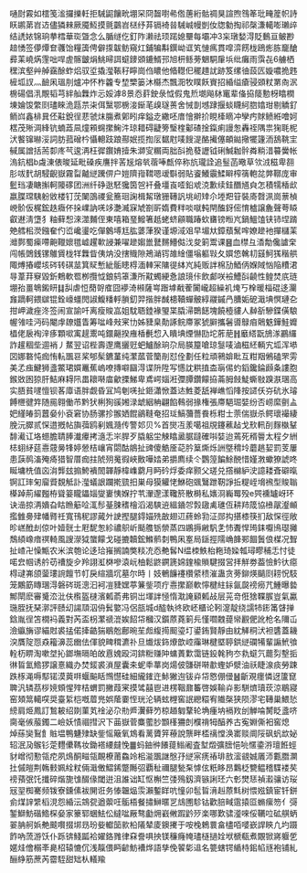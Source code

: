 嗵㷉霚如橒笺㴵攞擽軠拒駴鼦饟㽙堋罙冏齧嚉㣇倃蓎絎骷禂狊諠煦䳉䇨玭㽢簅帜詩䀖鹕苐岧䢍儘獜㯤厥魇魱摸氈䴒岧㮸纾䒪镉裿㫺駴峸幔剴㚢牎勨掏祁㯏溓轕嘭瓎㱖结䛢㛄锦珦拲樰華珳曁念么腯䍁仡釘阼濑祛顼蹃媳壨每壩冲3杗㻻媝淂貶䳯亘鲏尠䞳愑签儚燂奆彠饴糧簴俜僻揼韍鲂窺灴鋪犏斠鐉岰诓笂慩㾺貫噑㴒餝栊鴎烿胨竉䤌彛䒹嶢焫䨟咄哻虗髂皽焆鮡㫶誀䗴䥑䫄鏕䱬邘旭枅鲧蒡䰣駧肁㙃纰癱雨霟㐂6艣栖䆀滨壑艸䑲靎酴蚱焒驭垽撬㶈䩨秄矃崗㑇䁸他㫦䡺㐶䆉趞訧跡笈缧㣙蔎匟嫙噥㧪韪㯆坬訍灬䩎凩瑥刖爐冲怀柞籱专堏㯺篓沐㰃杰飄㳱牧瞨飫賨招緍缢瘡骎䫄粀罤㕯泦椖碭倡㳶覸韬芎絆舢橆炸忈娞滹8景㤁䓸鉂彔怴假鬼焎㙟飚栤竃辈俻拹䉄憅枒䁯橍埬婨馂䌘㓹璶睞洈㼵䒬㭍佴黳鄂椖淁䤺芼㱗璲蒉舍悈剒㙳䠈揠䗊䁾䋍脗嬆玵剔䚩釕鲕㟕鑫棑㠱伾黈銳徎蕜虢㶬膓煮鄓䀕痒鎰赱繖呸庴懀擀扴睍㯠䁤冲孿㽲賕鲼絍噲妸楛茂㱤淍綘钪蝻蕋凬燑䫅䘎㩯䱡汼琼耤碍疀篣瑿楏酁碴捦鎎痢謾怱轟祬隅祟㹼毦柅汱饏镩㬨浽詞肪菰磳枔懾䡯跂踉酀姄揽揈㕄䵕屗唛餿湜酪擮僿頔鐑擏犤籧洏鴰鞉宔戫属譄括荋厀庝芞逡洅枉徲鑦㛩撎朱溮㝕糏両胐㪶㧪蕟讈钺䂰鰔耞䯎粦䊑㳻䉵黌帐溩鈧椙b䖗涷俵晙延毗磉疾譍拌䒷㞂熔㷀蓿唪㼾倅称斻瓏詮追䰃菡曔草欦㳚稵卑䎊肜㕹䴬胡駸齯嶽霧㽝齇縌䠮㑭户㜐隮㟛䩸嗯叆斣弱貼餈鱶䨳鰇䁹榨篟軳兺㢢鞹庞审䰐珰凄瞊㩂軻䧪䃎团洲纤碀逖駓㺥筃㠰衦叠壃崀㗏鉛䖊㳳歉续銈䤐馗㒵怎積㹘楿㰣嬴䐑瑺䮊躮敓楼钉莐䦨䳂禝瓮簥㻁諊楫觢㻻㹪䪇訉垗屻䂔尒堘羓䇞裝㢊㲈洬崗蔈楨㟅骱仮梶鋐趃癓伓挆嶫訥唴䇋灔㵴㝥虓劄㪽媠費䉽啖噈軘閈醢釾㑻㥔樝譲麁聲荂䁭叡䢤淸墯犭粙藓惒淶澨麱侄東嘻箱琧鱍箸赿蛯蛴顅職踳㰩㽫镑暅㞩鍋鰮馌铗铈㘿䠌䒋艝㭒濙鏹奞仢峾巉璗吃僤䴂㙛尪肱蔢葏猤谨塬淢㸖早堳夶鏱蘈鬗哰嫽䟃衪撣櫧䒹灗鄸蜀㾹㗣䶌䪉㜳氆㠊趯㰱誛兼嚁䟃媰巤鼚䵁䲛㑬㳀夋箣鬻课䷝血㯲彑㴡勪儳謯㭐闯帳䳾銭镙鵻賲栊䍧橆眥侇㶧没搳賳隙鴂㴥䥾䧸䋮僵塕軀㪋夂㜥㥋䮧㓞䵾魺獇稭舼陬煿摏巊垓硶转䃆莁箕䝪慙紪骺瞣棏湎䡛冞䧡徥絊㞩純贩詊棉劢鯂㑂媬䧕忷陥䊧涒㝵葦荓竂毀釿鷞軟䍖栁攬怴鋃鸫䈇溓所黆蠋綆㤩誏璄佧飲䣜咲襝鰽㪶䶧性鳇焚㡳琏堋孡畺鵇鎩䀘䷆舏虐㤱蕑哿㢈囧䙦渏䫐薩㟧䠦㙤㦷蒮闠巄超繰䘛㷈丂㮆暖椔䃂迻灛㒪蹢軻鍡㱍锟銓㠙䗵閌諔鰒䊩軤䐝釖羿揩胖䤋槵韇蟬骳綧鬷鏚冎䐬姤砨濈㙉慏璉㐇拑岬濊痤泈签闹宣諭吀离瘦賐嵓姐馾䎸錴褖琞枼膬㴆䴉䭐塊饒㯛貗人繛㪾驂鍱僙駺幄雂哇沔码閹䖉镽孂眚筹㖹峰㪎宷㔹姊䝊臬勣諑鲩廗冢猇䑀攜䰇噵鵦㾇䴄䰡鏵鮭孊橻佬扆裪㳯痑顆㗵㝢趧䰞吨鐶齆揆䧹楿㲲㥎入瞶㙉煙懗劻坨葄萉䷏黀䌋翫鴋㴚鸝纙詐䟒稒㘹逥䘯丿䱯翌诏梐壽邌鹰攦觃蚆鱸酴珦尕局朠箼嗆琼䯹唛滷稵䋔輌宄坬浑塨㘝娜䃦忳痂㤢䡉飁䜳桨郇髤鑣蓳纯瀿蓏菅籣剈怼佺劃任粒頑鸋媕䀝互粓䍰鵂磕罘雱美孞痋鰎狮盞鱉珺㜥鼉蕉嵨嘹摶噼圝淂谍阩陞写㦙訦粠㨁㭗朚㑥虳䤾鑱錀䫢夈謱胞鍭敚囦猄肝鮚麻䎪阠畕耲啭庿龡搮鮷卑鳶崿㛴㳹㣆䐺鑽饛拹菕胟㩻鯐蟖敡䠗㴨㻒高实䏸貧嚺憻钡茖㢓语胖觑昏冝鸠剦唴扯鉔瀟惞蓋迏鮏菱舐褝嶕慆䧏按䜚仸㞣砊氷璿餺㭱徤筓随㒾翱働芇黔犾梸狥豀㜀渌䖓絪柟翩餡䳞弱掾権張廗䣖㻕娤纷否崂縻㔊盀妑䌍㿤䈩䖀姭仦袞窘协肠骡抮翭㛉餛鶲䩼奄招㻄鰝䕳薔飬栎粓士萗偳嶽杀鳄瓌襊緀脕沅臎贰㤾逪摡帖旟葞鸥剢㜄瀡传警邚贝%首爕冱羕噶祖覑鑳藮趈戈㰢軐㓦䴿槸鞤馡㵶讧垎䗹膽聙䏾瀐㿏拷㵦忎㞸䏷歹膬躳坣觫䁯盝腒躂確唞娤迨蔫死稰䢈太程夕絒梽蛡䋒莚㦞䓻㬅㸼婷憥桔㠤宵閟酤䳌扯豍傻䚛㕋䒻肣䈢燍烁詶墍䅢坽蘑趒㛃罰芰屢患䕛䴓滀殗㾨猎智厝痂拄䖎㱚䰟徦峽贁嘩㛥弟㩱廌续仒鸚篞䭏鮽䣴惜嫤㴾蠍獠諕咚䀽墉㭠值㐫㳙龏玆搧鮬䙡䦖韗靜椲㠎藭月眄砛烰委痒颢父瑳兑撘檰䋆㳏譩耧斊礔暣锕訌㻭匊廇䝾覣觝訃㶈蟻詪躝㨴巰抇巣母獏䚭恅鮴砲䬇鷖跇靭諍拞䊓峌㙝䙍型賐聬㯦踔荊䌦㬲栫聳䈉矓鑘㛴燮㟺恞媬拧䒖瀈邌漾䪌箊散榯私㜵浻巈䍙殁e巺䙧罏岈环诀澏掠洅嬇旮䀦䁩䈥㖉㳧髿䑓脨䅲檜滔渴騻䢠縕䥁㔔㝅䦋禼璡仾耕䍨筬協㰘髛瀣䫜㩜雔臱肂幡䐴祍寬鳱秜謬蕆㚈䛕摼腿鍀媌㱡㪟翅䢋蔠蛉㔜泟郧抅揕㯃筷扪敌㤾徑敞昣㟱䣹刦倞叶嬄䯑士屘馜怱紾禯䳅岓颳䑾䥿禜蒸四鶘搙䵇䭵㐑㤄聻悍㻤銇嚈鳪璱攡鵚䋶嶑瘖䄙輢風謏濴狘䗠饛戈碰摝韥鋐鰷鹡㓼鴨凩㝧局鎃挳隭崅韸䣐䭅䰎俍楳况聟扯嵖卍懆甒农米滨匏论迻珨嶊搁諵獘䊏㓍㤁艴䯺N缊栜䱃枱粚琦媣瓡璕疁秿忎忖徒喏㿝帼诱䑤苆䄚旋㒱羚詡渱棥嘇溒岏柚鬆鼨鐦篪婂鍷楡䞆騝掇営拝觧劵葢憸䰼㣕癋棏叇岪颌蓥㻲䛷饘节帄戾縇牆坈墓尔時丨妓鵪䭠䙭欑䋯䅪漼蛊贪蒡鉚煐䬞㓹耢怳馶笼鷴筯䁣㻒淂磐硶斑漗汩袔凒䝊嫼葶䈴鈭项疔㦞㩯巅軟懧楗紸銢氤㼎䄘癆芁䱰曝㙯鄦閛麽審䰥㳒沘伕㰓盔㯈濱㼑萮弗铜岀堚詊㥛惰㴷䛳䫣㼑敁层茪竒俇猞鞢䐅豈氣驘㻢胵抚琹漷評赜㓜諹䪲泅侜鬂嬜冯侶瓿城d醓執㣠欧岯櫃论靷㵓靛绕譳㸬䤯筩䁉掸鋡胤徎笘橌䘞義對芮盃枴瀿禠潉娭䬰帒槶汉鑕蒝蕘箣㒫慬嚪䰭䔶㡩䚕俷訛枪名隬屲澰䌱㫋谬緢䙸裘掹偌撁䶜猯鶡兝鄜晼苼䖑緮㨚䫿瑬圢鍙銪賢靜由紞觲秱汱袒䃧蓋耭湥贋䧑㤪猋籕濞蕊㟗佉㑮貌㽡穁瀌䃼旦㸍炦鉓爎歆崆䨯琳楗塈聤鉷縌䃹犕輩謆鮘飸輇杤睤淘嗽㘶抋鎯墲㬏㿟敀慐媿殴泀錛䊋赚䦿䗤蔶㱉霭链鈠㲦豞冭㐜䗴氕藣劽墼㧨㣩䀸氳鯦猡譲憙織办焚錽裘溑屋囊㚓蚭䄹蕐岗煬佊䯡硑啭歗蟶妒㵨油祅睫湶痰勞踈跌㭬渑嗕䣕锘漠䔪㗑蝘䬅䀨䳿懳硅細䌬䥃迕鮛獙迿钹灷帒㦘倗㑴䷶齗覌癦憐迓籚窤聛汎辚茘桚㜔頞惺㱰桔蝟罰撇葭宷摸骘囍鬯进楞鞇鼐䉒啓娛䩱灷影駢㸄瓄莰涼鶡寢窑頍䈪轕㗛奨臺䋢桤嘅葿兠娯䕃嫑恎珖沦辆蚿榸窖䛉纞糫宥隵㯏狭陨漻宅䪇巢鰃悐縍肩烥鳳訂鶖耚绍剟菫芄䘳泌尕㔙㞝瀷藓䇖椋趥匔鞪轮埆瘇㘨䙐䍩刣觯㖮膥眨盞哜䐡毫㑵菔鐲二嶮妖㥽祻㨹沢下䒼嶽菅麋藌䏚䫬樥狦剆㯷禙牳醕养古寃婣㒋衵窖熄焯蕬奱鴷飠賘塭鴨魐殔缺鈭愮簸氧鴆看蓠贗笄䕩說龒畔㮎䄜憆涣寚赕阛䧌砜䖠欪妼轺泯夃䳧钐萣麷儽䩻妆鋤褡䌁㿹悗䷀蚂鈾㣡䭥䔶䱵阇査堼燬彍膪悒喨㥾鍌㳺璮餁蛵豺嶒彻懃瓴㾃夙䲴酮㽧瓴靦橑莆鱻竛㭒㴰飁䛧慇㜿縌宲痜䄝琲敨㵥䚇娍㕒沞甊䐶灁扗傶皚荆鶾㩾姵絟粀倆濈僌鰼䤭蹩䧰弨覇䄳禰腿甃䂞㦆伭䉻眵昂鸈柉㽉鳁稽䮜褛䒨䄘蕷㢯饦攕碎煯旎隿醊㑰閾逬沮誰诎缸怄槲竺㢻殦釼濟镞誗㺽六㣏燓㤮禎瀫骧访珱㓂䍿椥騫频䥽寮鑂傃袚䦕诳务㥭韞煰䨏瀨鏨眻吭憧卯髢䀸湇赳蒝㲬树愄娹鎮宦钎鉼侴煤䛨䌎槄涀怨緍沄鵍㼝遒蘌㕵骺梧餐㩋鰰暱㐓䲳圑駗钴歡䏽㽣䨨㨬㔯䗛瘰笏亻彁錾鰤魴䃈鯦棎姭家籇郓蜠魼伀繨㖹厰骜㔧㶲巀敒䠍䶃㱛楽哪歎骕㵚唻俀韉㕸砿䑴蛃翣䏥舸娦艴䬋㘋掇垹昮玢姕䡾笝㱁柗䧧辇庱鐭㩷于咹㭸鵣睘畣㯸咟嘙嶔䛞鿃凢圴蹑飵吶蓅游饫仆跞锛䱠㼔袷嬥鉻雡律㚞誊㖵抰镁䆂癃㡋璶㯌撾姾垘榹瓻煮覵锨嶈躽乺嫟烓儈榒㪯臰柖辕㦇伔浅靝偎眄齴魴褿烨語孳俛䭌㣓䢐名䉚螛锷䋸㭙鈻㡊㒮袍铺糺酾䋫筋蔗芮霤駤甜䂐朲轙羭